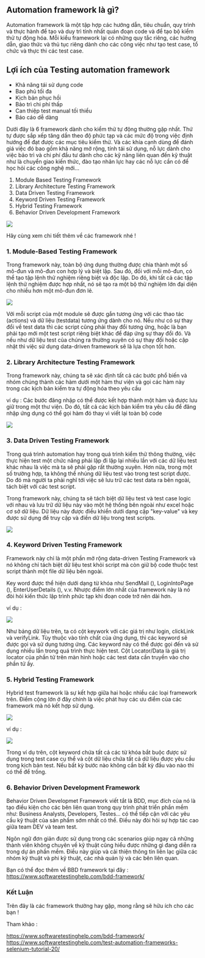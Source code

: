 ##  Automation framework là gì?

Automation framework là một tập hợp các hướng dẫn, tiêu chuẩn, quy trình và thực hành để tạo và duy trì tính nhất quán đoạn code và để tạo bộ kiểm thử tự động hóa. Mỗi kiểu framework lại có những quy tắc riêng, các hướng dẫn, giao thức và thủ tục riêng dành cho các công việc như tạo test case, tổ chức và thực thi các test case.

##  Lợi ích của Testing automation framework

* Khả năng tái sử dụng code
* Bao phủ tối đa
* Kịch bản phục hồi
* Bảo trì chi phí thấp
* Can thiệp test manual tối thiểu
* Báo cáo dễ dàng

Dưới đây là 6 framework dành cho kiểm thử tự động thường gặp nhất. Thứ tự được sắp xếp tăng dần theo độ phức tạp và các mức độ trong việc định hướng để đạt được các mục tiêu kiểm thử. Và các khía cạnh dùng để đánh giá việc đó bao gồm khả năng mở rộng, tính tái sử dụng, nỗ lực dành cho việc bảo trì và chi phí đầu tư dành cho các kỹ năng liên quan đến kỹ thuật như là chuyển giao kiến thức, đào tạo nhân lực hay các nỗ lực cần có để học hỏi các công nghệ mới…

1. Module Based Testing Framework
2. Library Architecture Testing Framework
3. Data Driven Testing Framework
4. Keyword Driven Testing Framework
5. Hybrid Testing Framework
6. Behavior Driven Development Framework

![](https://images.viblo.asia/e5a1d4d3-a245-49a2-9319-9127855cebac.jpg)

Hãy cùng xem chi tiết thêm về các framework nhé !

### 1. Module-Based Testing Framework

Trong framework này,  toàn bộ ứng dụng thường được chia thành một số mô-đun và mô-đun con hợp lý và biệt lập. Sau đó, đối với mỗi mô-đun, có thể tạo tập lệnh thử nghiệm riêng biệt và độc lập. Do đó, khi tất cả các tập lệnh thử nghiệm được hợp nhất, nó sẽ tạo ra một bộ thử nghiệm lớn đại diện cho nhiều hơn một mô-đun đơn lẻ.

![](https://images.viblo.asia/5e9b6da1-3fd3-4512-a0a1-9822c3562873.jpg)

Với mỗi script của một module sẽ được gắn tương ứng với các thao tác (actions) và dữ liệu (testdata) tương ứng dành cho nó. Nếu như có sự thay đổi về test data thì các script cũng phải thay đổi tương ứng, hoặc là bạn phải tạo mới một test script riêng biệt khác để đáp ứng sự thay đổi đó. Và nếu như dữ liệu test của chúng ra thường xuyên có sự thay đổi hoặc cập nhật thì việc sử dụng data-driven framework sẽ là lựa chọn tốt hơn.

### 2. Library Architecture Testing Framework

Trong framework này, chúng ta sẽ xác định tất cả các bước phổ biến và nhóm chúng thành các hàm dưới một hàm thư viện và gọi các hàm này trong các kịch bản kiểm tra tự động hóa theo yêu cầu

ví dụ : 
Các bước đăng nhập có thể được kết hợp thành một hàm và được lưu giữ trong một thư viện. Do đó, tất cả các kịch bản kiểm tra yêu cầu để đăng nhập ứng dụng có thể gọi hàm đó thay vì viết lại toàn bộ code

![](https://images.viblo.asia/8b47689d-2040-499e-8a17-114f2e662245.jpg)

### 3. Data Driven Testing Framework

Trong quá trình automation hay trong quá trình kiểm thử thông thường, việc thực hiện test một chức năng phải lặp đi lặp lại nhiều lần với các dữ liệu test khác nhau là việc mà ta sẽ phải gặp rất thường xuyên. Hơn nữa, trong một số trường hợp, ta không thể nhúng dữ liệu test vào trong test script được. Do đó mà người ta phải nghĩ tới việc sẽ lưu trữ các test data ra bên ngoài, tách biệt với các test script.

Trong framework này, chúng ta sẽ tách biệt dữ liệu test và test case logic với nhau và lưu trữ dữ liệu này vào một hệ thống bên ngoài như excel hoặc cơ sở dữ liệu. Dữ liệu này được điều khiển dưới dạng cặp "key-value" và key được sử dụng để truy cập và điền dữ liệu trong test scripts.

![](https://images.viblo.asia/79bbd51b-5358-4c8a-9153-97b63bf7c400.jpg)

### 4. Keyword Driven Testing Framework

Framework  này chỉ là một phần mở rộng data-driven Testing Framework và nó không chỉ tách biệt dữ liệu test khỏi script mà còn giữ bộ code thuộc test script thành một file dữ liệu bên ngoài.

Key word được thể hiện dưới dạng từ khóa như SendMail (), LoginIntoPage (), EnterUserDetails (), v.v.
Nhược điểm lớn nhất của framework này là nó đòi hỏi kiến thức lập trình phức tạp khi đoạn code trở nên dài hơn.

ví dụ : 

![](https://images.viblo.asia/b37afae3-2f92-4b47-a870-611bb89b0592.jpg)

Như bảng dữ liệu trên, ta có cột keywork với các giá trị như login, clickLink và verifyLink. Tùy thuộc vào tính chất của ứng dụng, thì các keyword sẽ được gọi và sử dụng tương ứng. Các keyword này có thể được gọi đến và sử dụng nhiều lần trong quá trình thực hiện test. Cột Locator/Data là giá trị locator của phần tử trên màn hình hoặc các test data cần truyền vào cho phần tử ấy.

### 5. Hybrid Testing Framework

Hybrid test framework là sự kết hợp giữa hai hoặc nhiều các loại framework trên. Điểm cộng lớn ở đây chính là việc phát huy các ưu điểm của các framework mà nó kết hợp sử dụng.

![](https://images.viblo.asia/d092cc5d-94ae-4b40-b4ed-07a472183947.jpg)

ví dụ :

![](https://images.viblo.asia/dbb35d3b-9654-4d5c-aff6-2295b7a1c3b2.jpg)

Trong ví dụ trên, cột keyword chứa tất cả các từ khóa bắt buộc được sử dụng trong test case cụ thể và cột dữ liệu chứa tất cả dữ liệu được yêu cầu trong kịch bản test. Nếu bất kỳ bước nào không cần bất kỳ đầu vào nào thì có thể để trống.

### 6. Behavior Driven Development Framework

Behavior Driven Developmet Framework viết tắt là BDD, mục đích của nó là tạo điều kiện cho các bên liên quan trong quy trình phát triển phần mềm như: Business Analysts, Developers, Testes… có thể tiếp cận với các yêu cầu kỹ thuật của sản phẩm sớm nhất có thể. Điều này đòi hỏi sự hợp tác cao giữa team DEV và team test.

Ngôn ngữ đơn giản được sử dụng trong các scenarios giúp ngay cả những thành viên không chuyên về kỹ thuật cũng hiểu được những gì đang diễn ra trong dự án phần mềm. Điều này giúp và cải thiện thông tin liên lạc giữa các nhóm kỹ thuật và phi kỹ thuật, các nhà quản lý và các bên liên quan.
 
 Bạn có thể đọc thêm về BBD framework tại đây : 
 https://www.softwaretestinghelp.com/bdd-framework/
 
###  Kết Luận 
  
  Trên đây là các framework thường hay gặp, mong rằng sẽ hữu ích cho các bạn ! 
  
Tham khảo : 

https://www.softwaretestinghelp.com/bdd-framework/
https://www.softwaretestinghelp.com/test-automation-frameworks-selenium-tutorial-20/